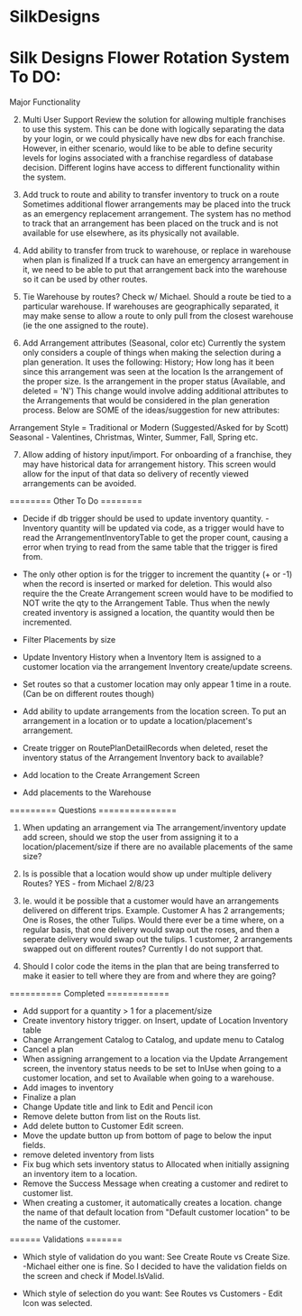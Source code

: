 # SilkDesigns
Silk Designs Flower Rotation System
To DO:
=======
Major Functionality

2) Multi User Support Review the solution for allowing multiple franchises to use this system. This can be done with logically separating the data by your login, or we could physically have new dbs for each franchise.  However, in either scenario, would like to be able to define security levels for logins associated with a franchise regardless of database decision. Different logins have access to different functionality within the system.

3) Add truck to route and ability to transfer inventory to truck on a route Sometimes additional flower arrangements may be placed into the truck as an emergency replacement arrangement. The system has no method to track that an arrangement has been placed on the truck and is not available for use elsewhere, as its physically not available.

4) Add ability to transfer from truck to warehouse, or replace in warehouse when plan is finalized If a truck can have an emergency arrangement in it, we need to be able to put that arrangement back into the warehouse so it can be used by other routes.

5) Tie Warehouse by routes? Check w/ Michael. Should a route be tied to a particular warehouse. If warehouses are geographically separated, it may make sense to allow a route to only pull from the closest warehouse (ie the one assigned to the route).

6) Add Arrangement attributes (Seasonal, color etc) Currently the system only considers a couple of things when making the selection during a plan generation. It uses the following:
  History; How long has it been since this arrangement was seen at the location
  Is the arrangement of the proper size.
  Is the arrangement in the proper status (Available, and deleted = 'N')
  This change would involve adding additional attributes to the Arrangements that would be considered in the plan generation process. Below are SOME of the       ideas/suggestion for new attributes:

  Arrangement Style = Traditional or Modern (Suggested/Asked for by Scott)
  Seasonal - Valentines, Christmas, Winter, Summer, Fall, Spring etc.
  
7) Allow adding of history input/import. For onboarding of a franchise, they may have historical data for arrangement history. This screen would allow for the input of that data so delivery of recently viewed arrangements can be avoided.

========  Other To Do  ========

- Decide if db trigger should be used to update inventory quantity. - Inventory quantity will be updated via code, as a trigger would have to read the ArrangementInventoryTable to get the proper count, causing a error when trying to read from the same table that the trigger is fired from.

- The only other option is for the trigger to increment the quantity (+ or -1) when the record is inserted or marked for deletion. This would also require the the Create Arrangement screen would have to be modified to NOT write the qty to the Arrangement Table. Thus when the newly created inventory is assigned a location, the quantity would then be incremented.

- Filter Placements by size

- Update Inventory History when a Inventory Item is assigned to a customer location via the arrangement Inventory create/update screens.

- Set routes so that a customer location may only appear 1 time in a route. (Can be on different routes though)

- Add ability to update arrangements from the location screen. To put an arrangement in a location or to update a location/placement's arrangement.

- Create trigger on RoutePlanDetailRecords when deleted, reset the inventory status of the Arrangement Inventory back to available?

- Add location to the Create Arrangement Screen

- Add placements to the Warehouse

=========  Questions  ===============

1)  When updating an arrangement via The arrangement/inventory update add screen, should we stop the user from assigning it to a location/placement/size if there are no available placements of the same size?

2)  Is is possible that a location would show up under multiple delivery Routes? YES - from Michael 2/8/23

3)  Ie. would it be possible that a customer would have an arrangements delivered on different trips. Example. Customer A has 2 arrangements; One is Roses, the other Tulips. Would there ever be a time where, on a regular basis, that one delivery would swap out the roses, and then a seperate delivery would swap out the tulips. 1 customer, 2 arrangements swapped out on different routes? Currently I do not support that.

4)  Should I color code the items in the plan that are being transferred to make it easier to tell where they are from and where they are going?

==========  Completed  ============

- Add support for a quantity > 1 for a placement/size
- Create inventory history trigger. on Insert, update of Location Inventory table
- Change Arrangement Catalog to Catalog, and update menu to Catalog
- Cancel a plan
- When assigning arrangement to a location via the Update Arrangement screen, the inventory status needs to be set to InUse when going to a customer location, and set to Available when going to a warehouse.
- Add images to inventory
- Finalize a plan
- Change Update title and link to Edit and Pencil icon
- Remove delete button from list on the Routs list.
- Add delete button to Customer Edit screen.
- Move the update button up from bottom of page to below the input fields.
- remove deleted inventory from lists
- Fix bug which sets inventory status to Allocated when initially assigning an inventory item to a location.
- Remove the Success Message when creating a customer and rediret to customer list.
- When creating a customer, it automatically creates a location.  change the name of that default location from "Default customer location" to be the name of the customer.

======  Validations =======
- Which style of validation do you want: See Create Route vs Create Size. -Michael either one is fine. So I decided to have the validation fields on the screen and check if Model.IsValid.

- Which style of selection do you want: See Routes vs Customers - Edit Icon was selected.
